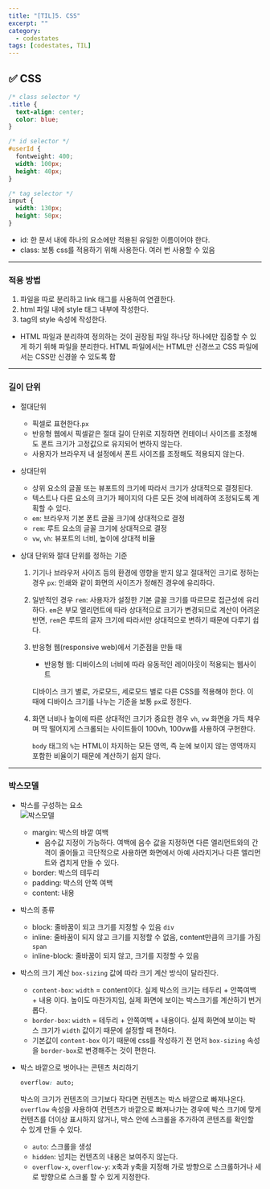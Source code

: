 ```yaml
---
title: "[TIL]5. CSS"
excerpt: ""
category:
  - codestates
tags: [codestates, TIL]
---
```


## ✅ CSS

```css
/* class selector */
.title {
  text-align: center;
  color: blue;
}

/* id selector */
#userId {
  fontweight: 400;
  width: 100px;
  height: 40px;
}

/* tag selector */
input {
  width: 130px;
  height: 50px;
}
```

- id: 한 문서 내에 하나의 요소에만 적용된 유일한 이름이어야 한다.
- class: 보통 css를 적용하기 위해 사용한다. 여러 번 사용할 수 있음

---

### 적용 방법

1. 파일을 따로 분리하고 link 태그를 사용하여 연결한다.
2. html 파일 내에 style 태그 내부에 작성한다.
3. tag의 style 속성에 작성한다.

- HTML 파일과 분리하여 정의하는 것이 권장됨
  파일 하나당 하나에만 집중할 수 있게 하기 위해 파일을 분리한다. HTML 파일에서는 HTML만 신경쓰고 CSS 파일에서는 CSS만 신경쓸 수 있도록 함

---

### 길이 단위

- 절대단위
  - 픽셀로 표현한다.`px`
  - 반응형 웹에서 픽셀같은 절대 길이 단위로 지정하면 컨테이너 사이즈를 조정해도 폰트 크기가 고정값으로 유지되어 변하지 않는다.
  - 사용자가 브라우저 내 설정에서 폰트 사이즈를 조정해도 적용되지 않는다.
- 상대단위
  - 상위 요소의 글꼴 또는 뷰포트의 크기에 따라서 크기가 상대적으로 결정된다.
  - 텍스트나 다른 요소의 크기가 페이지의 다른 모든 것에 비례하여 조정되도록 계획할 수 있다.
  - `em`: 브라우저 기본 폰트 글꼴 크기에 상대적으로 결정
  - `rem`: 루트 요소의 글꼴 크기에 상대적으로 결정
  - `vw`, `vh`: 뷰포트의 너비, 높이에 상대적 비율
- 상대 단위와 절대 단위를 정하는 기준

  1. 기기나 브라우저 사이즈 등의 환경에 영향을 받지 않고 절대적인 크기로 정하는 경우
     `px`: 인쇄와 같이 화면의 사이즈가 정해진 경우에 유리하다.
  2. 일반적인 경우
     `rem`: 사용자가 설정한 기본 글꼴 크기를 따르므로 접근성에 유리하다.
     `em`은 부모 엘리먼트에 따라 상대적으로 크기가 변경되므로 계산이 어려운 반면, `rem`은 루트의 글자 크기에 따라서만 상대적으로 변하기 때문에 다루기 쉽다.
  3. 반응형 웹(responsive web)에서 기준점을 만들 때

     - 반응형 웹: 디바이스의 너비에 따라 유동적인 레이아웃이 적용되는 웹사이트

     디바이스 크기 별로, 가로모드, 세로모드 별로 다른 CSS를 적용해야 한다. 이 때에 디바이스 크기를 나누는 기준을 보통 `px`로 정한다.

  4. 화면 너비나 높이에 따른 상대적인 크기가 중요한 경우
     `vh`, `vw`
     화면을 가득 채우며 딱 떨어지게 스크롤되는 사이트들이 100vh, 100vw를 사용하여 구현한다.

     `body` 태그의 `%`는 HTML이 차지하는 모든 영역, 즉 눈에 보이지 않는 영역까지 포함한 비율이기 때문에 계산하기 쉽지 않다.

---

### 박스모델

- 박스를 구성하는 요소  
  ![박스모델](http://tcpschool.com/lectures/img_css_boxmodel.png)

  - margin: 박스의 바깥 여백
    - 음수값 지정이 가능하다. 여백에 음수 값을 지정하면 다른 엘리먼트와의 간격이 줄어들고 극단적으로 사용하면 화면에서 아예 사라지거나 다른 엘리먼트와 겹치게 만들 수 있다.
  - border: 박스의 테두리
  - padding: 박스의 안쪽 여백
  - content: 내용

- 박스의 종류

  - block: 줄바꿈이 되고 크기를 지정할 수 있음 `div`
  - inline: 줄바꿈이 되지 않고 크기를 지정할 수 없음, content만큼의 크기를 가짐 `span`
  - inline-block: 줄바꿈이 되지 않고, 크기를 지정할 수 있음

- 박스의 크기 계산
  `box-sizing` 값에 따라 크기 계산 방식이 달라진다.

  - `content-box`: `width` = content이다. 실제 박스의 크기는 테두리 + 안쪽여백 + 내용 이다. 높이도 마찬가지임, 실제 화면에 보이는 박스크기를 계산하기 번거롭다.
  - `border-box`: `width` = 테두리 + 안쪽여백 + 내용이다. 실제 화면에 보이는 박스 크기가 `width` 값이기 때문에 설정할 때 편하다.
  - 기본값이 `content-box` 이기 때문에 css를 작성하기 전 먼저 `box-sizing` 속성을 `border-box`로 변경해주는 것이 편한다.

- 박스 바깥으로 벗어나는 콘텐츠 처리하기
  ```css
  overflow: auto;
  ```
  박스의 크기가 컨텐츠의 크기보다 작다면 컨텐츠는 박스 바깥으로 빠져나온다. `overflow` 속성을 사용하여 컨텐츠가 바깥으로 빠져나가는 경우에 박스 크기에 맞게 컨텐츠를 더이상 표시하지 않거나, 박스 안에 스크롤을 추가하여 콘텐츠를 확인할 수 있게 만들 수 있다.
  - `auto`: 스크롤을 생성
  - `hidden`: 넘치는 컨텐츠의 내용은 보여주지 않는다.
  - `overflow-x`, `overflow-y`: x축과 y축을 지정해 가로 방향으로 스크롤하거나 세로 방향으로 스크롤 할 수 있게 지정한다.
